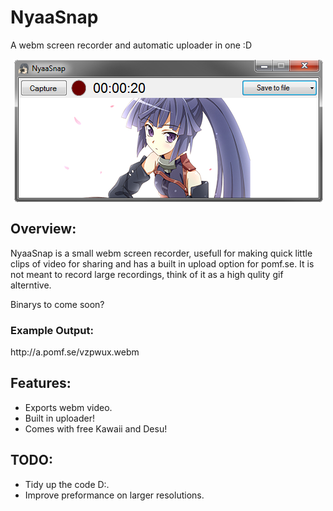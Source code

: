 NyaaSnap
========

A webm screen recorder and automatic uploader in one :D

<p align="center">
  <img src="https://raw.githubusercontent.com/GoomiChan/NyaaSnap/master/Media/Preview.png" align="center" />
</p>

<h2> Overview: </h2>

NyaaSnap is a small webm screen recorder, usefull for making quick little clips of video for sharing and has a built in upload option for pomf.se.
It is not meant to record large recordings, think of it as a high qulity gif alterntive.

Binarys to come soon?

<h3> Example Output: </h3>
http://a.pomf.se/vzpwux.webm


<h2> Features: </h2>

<ul>
  <li> Exports webm video. </li>
  <li> Built in uploader! </li>
  <li> Comes with free Kawaii and Desu! </li>
</ul>

<h2> TODO: </h2>

<ul>
  <li> Tidy up the code D:. </li>
  <li> Improve preformance on larger resolutions. </li>
</ul>
